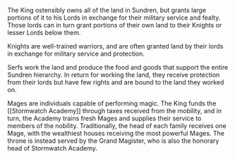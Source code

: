 The King ostensibly owns all of the land in Sundren, but grants large portions of it to his Lords in exchange for their military service and fealty. Those lords can in turn grant portions of their own land to their Knights or lesser Lords below them.

Knights are well-trained warriors, and are often granted land by their lords in exchange for military service and protection.

Serfs work the land and produce the food and goods that support the entire Sundren hierarchy. In return for working the land, they receive protection from their lords but have few rights and are bound to the land they worked on.

Mages are individuals capable of performing magic. The King funds the [[Stormwatch Academy]] through taxes received from the mobility, and in turn, the Academy trains fresh Mages and supplies their service to members of the nobility. Traditionally, the head of each family receives one Mage, with the wealthiest houses receiving the most powerful Mages. The throne is instead served by the Grand Magister, who is also the honorary head of Stormwatch Academy.